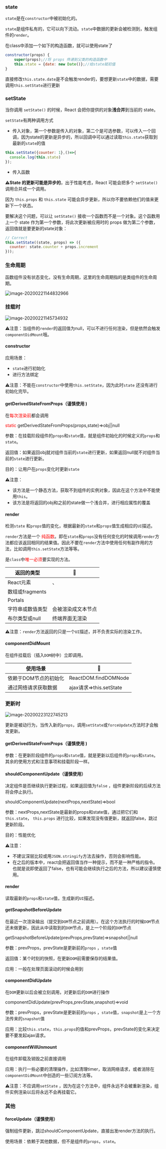 ### state

`state`是在`constructor`中被初始化的。

`state`是组件私有的，它可以向下流动。`state`中数据的更新会被检测到，触发组件的`render`。

在class中添加一个如下的构造函数，就可以使用state了

```jsx
constructor(props) {
    super(props);//将 props 传递到父类的构造函数中
    this.state = {date: new Date()};//给state赋初值
}
```

直接修改`this.state.date`是不会触发render的，要想更新`state`中的数据，需要调用`this.setState`进行更新

### setState

当你调用 `setState()` 的时候，React 会把你提供的对象**浅合并**到当前的 state。

`setState`有两种调用方式

- 传入对象，第一个参数是传入的对象，第二个是可选参数，可以传入一个回调，因为state的更新是异步的，所以回调中可以通过读取`this.state`获取到最新的`state`的值

```jsx
this.setState({counter: 1},()=>{
  console.log(this.state)
});
```

- 传入函数

⚠️**State 的更新可能是异步的**，出于性能考虑，React 可能会把多个 `setState()` 调用合并成一个调用。

因为 `this.props` 和 `this.state` 可能会异步更新，所以你不要依赖他们的值来更新下一个状态。

要解决这个问题，可以让 `setState()` 接收一个函数而不是一个对象。这个函数用上一个 state 作为第一个参数，将此次更新被应用时的 props 做为第二个参数，返回值就是要更新的state对象：

```jsx
// Correct
this.setState((state, props) => ({
  counter: state.counter + props.increment
}));
```

### 生命周期

函数组件没有状态变化，没有生命周期，这里的生命周期指的是类组件的生命周期。

![image-20200221144832966](images/image-20200221144832966.png)

### 挂载时

![image-20200221145734932](images/image-20200221145734932.png)

⚠️注意：当组件的`render`的返回值为null，可以不进行任何渲染，但是依然会触发`componentDidMount`哦。

#### constructor

应用场景：

- `state`进行初始化
- 进行方法绑定

⚠️注意：不能在`constructor`中使用`this.setState`，因为此时`state` 还没有进行初始化完毕。

#### getDerivedStateFromProps（谨慎使用 )

在<font color='red'>每次渲染前</font>都会调用

<font color='red'>static</font> getDerivedStateFromProps(props,state)=>obj||null

参数：在挂载阶段组件的`props`和`state`值，就是组件初始化的时候定义的`props`和`state`。

返回值：如果返回obj就对组件当前的`state`进行更新，如果返回null就不对组件当前的`state`进行更新。

目的：让用户在`props`变化时更新`state`

⚠️注意：

- 该方法是一个静态方法，获取不到组件的实例对象，因此在这个方法中不能使用`this`。
- 该方法是将返回的obj和之前的state做一个浅合并，进行相应属性的覆盖

#### render

检测`state` 和`props`值的变化，根据最新的`state`和`props`值生成相应的`UI`描述。

`render`方法是一个 <font color='red'>纯函数</font>。即在`state`和`props`没有任何变化的时候调用`render`方法都应该返回相同的结果值。因此不要在`render`方法中使用任何有副作用的方法，比如调用`this.setState`方法等等。

是`class`中<font color='red'>唯一必须</font>要实现的方法。

| 返回的类型       | 🌰                      |
| ---------------- | ---------------------- |
| React元素        | <div/>、<MyComponent/> |
| 数组或fragments  |                        |
| Portals          |                        |
| 字符串或数值类型 | 会被渲染成文本节点     |
| 布尔类型或null   | 终端界面无渲染         |

⚠️注意：`render`方法返回的只是一个`UI`描述，并不负责实际的渲染工作。

#### componentDidMount

在组件挂载后（插入`DOM`树中）立即调用。

| 使用场景              | 🌰                       |
| --------------------- | ----------------------- |
| 依赖于DOM节点的初始化 | ReactDOM.findDOMNode    |
| 通过网络请求获取数据  | ajax请求=>this.setState |

### 更新时

![image-20200223122745213](images/image-20200223122745213.png)

 更新是被动行为，当传入新的`props`，调用`setState`或`forceUpdate`方法时才会触发更新。

#### getDerivedStateFromProps（谨慎使用 )

参数：在更新阶段组件的`props`和`state`值，就是更新以后组件的`props`和`state`。其余的使用方式和注意事项和挂载阶段一样。

#### shouldComponentUpdate（谨慎使用）

决定组件是否继续执行更新过程，如果返回值为`false` ，组件更新阶段的后续方法将会停止执行。

shouldComponentUpdate(nextProps,nextState)=>bool

参数：nextProps,nextState是最新的props和state值，通过把它们和`this.state`， `this.props` 进行比较，如果发现没有值更新，就返回false，跳过更新阶段。

目的：性能优化

⚠️注意：

- 不建议深层比较或用`JSON.stringify`方法去操作，否则会影响性能。
- 在之后的版本中，react会把返回值当作一种提示，而不是一种严格的指令。也就是说即使返回了false，也有可能会继续执行之后的方法，所以建议谨慎使用。

#### render

读取最新的`props`和`state`值，生成新的`UI`描述。

#### getSnapshotBeforeUpdate

在最近一次渲染输出（提交到`DOM`节点之前调用）。在这个方法执行的时候`DOM`节点还未做更新，因此从中读取到的`DOM`节点，是上一个阶段的`DOM`节点

getSnapshotBeforeUpdate(prevProps,prevState)=>snapshot||null

参数：prevProps，prevState是更新前的`props` ，`state`值

返回值：某个时刻的快照，在更新`DOM`前需要保存的结果值。

应用：一般在处理页面滚动的时候会用到

#### componentDidUpdate

在`DOM`更新以后会被立刻调用，对更新后的`DOM`进行操作

componentDidUpdate(prevProps,prevState,snapshot)=>void

参数：prevProps，prevState是更新前的`props` ，`state`值，`snapshot`是上一个方法传来的`snapshot`值

应用：比较`this.state`，`this.props`的值和prevProps，prevState的变化来决定要不要发起ajax请求。

#### componentWillUnmount

在组件卸载及销毁之前直接调用

应用：执行一些必要的清理操作，比如清理timer，取消网络请求，或者消除在`componentDidMount`中创造的一些订阅方法等。

⚠️注意：不应调用`setState` ，因为在这个方法中，组件永远不会被重新渲染，组件实例渲染以后将永远不会再挂载它。

### 其他

#### forceUpdate（谨慎使用）

强制组件更新，跳过shouldComponentUpdate，直接出发render方法的执行。

使用场景：依赖于其他数据，但不是组件的`props`，`state`。